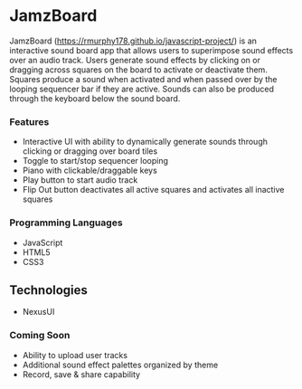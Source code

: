 # JamzBoard

JamzBoard (https://rmurphy178.github.io/javascript-project/) is an interactive sound board app that allows users to superimpose sound effects over an audio track. Users generate sound effects by clicking on or dragging across squares on the board to activate or deactivate them. Squares produce a sound when activated and when passed over by the looping sequencer bar if they are active. Sounds can also be produced through the keyboard below the sound board.


### Features

- Interactive UI with ability to dynamically generate sounds through clicking or dragging over board tiles
- Toggle to start/stop sequencer looping
- Piano with clickable/draggable keys
- Play button to start audio track
- Flip Out button deactivates all active squares and activates all inactive squares

### Programming Languages
- JavaScript
- HTML5
- CSS3

## Technologies
- NexusUI


### Coming Soon
- Ability to upload user tracks
- Additional sound effect palettes organized by theme
- Record, save & share capability
